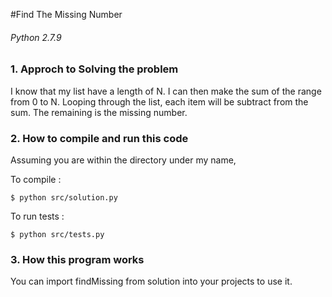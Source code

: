 #Find The Missing Number
###### Python 2.7.9

### 1. Approch to Solving the problem
I know that my list have a length of N. I can then make the sum of the range from 0 to N.
Looping through the list, each item will be subtract from the sum. The remaining is the missing number.

### 2. How to compile and run this code

Assuming you are within the directory under my name,

To compile :

```
$ python src/solution.py
```

To run tests :

```
$ python src/tests.py
```
### 3. How this program works

You can import findMissing from solution into your projects to use it.